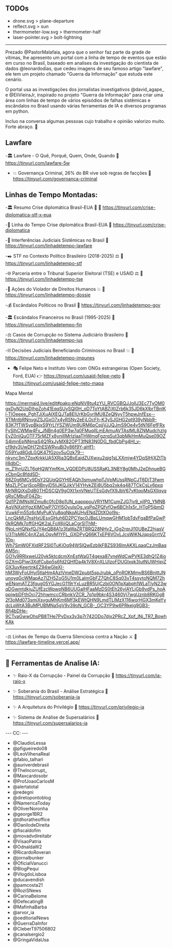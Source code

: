 ## TODOs

- drone.svg > plane-departure
- reflect.svg > sun
- thermometer-low.svg > thermometer-half
- laser-pointer.svg >  bolt-lightning 

----

Prezado @PastorMalafaia, agora que o senhor faz parte da grade de vítimas, lhe apresento um portal com a linha de tempo de eventos que estão em curso no Brasil, baseado em analises da investigação do cientista de dados @leonardodias, que cedeu imagens de seu famoso artigo "lawfare", ele tem um projeto chamado "Guerra da Informação" que estuda este cenário. 

O portal usa as investigações dos jornalistas investigativos @david_agape_ e @EliVieiraJr, inspirado no projeto "Guerra da Informação" para criar uma área com linhas de tempo de vários episódios de falhas sistêmicas e escândalos no Brasil usando várias ferramentas de IA e diversos programas em python.

Incluo na conversa algumas pessoas cujo trabalho e opinião valorizo muito. Forte abraço. 🤝

## Lawfare

-🏛️ Lawfare - O Quê, Porquê, Quem, Onde, Quando
🔗 https://tinyurl.com/lawfare-5w

- 💥 Governança Criminal, 26% do BR vive sob regras de facções
🔗 https://tinyurl.com/governanca-criminal

## Linhas de Tempo Montadas:

-🏛️ Resumo Crise diplomática Brasil-EUA 📜
🔗 https://tinyurl.com/crise-diplomatica-stf-x-eua

-🧭 Linha do Tempo Crise diplomática Brasil-EUA 
🔗 https://tinyurl.com/crise-diplomatica

-📜 Interferências Judiciais Sistêmicas no Brasil
🔗 https://tinyurl.com/linhadetempo-lawfare

-✒️ STF no Contexto Político Brasileiro (2018-2025) ⚖️
🔗 https://tinyurl.com/linhadetempo-stf

-🌐 Parceria entre o Tribunal Superior Eleitoral (TSE) e USAID ⚖️
🔗 https://tinyurl.com/linhadetempo-tse

-📝 Ações do Violador de Direitos Humanos 💥
🔗 https://tinyurl.com/linhadetempo-dossie

-💰 Escândalos Políticos no Brasil
🔗 https://tinyurl.com/linhadetempo-gov

-🏛️ Escândalos Financeiros no Brasil (1995-2025)
🔗 https://tinyurl.com/linhadetempo-fin

-⚖️ Casos de Corrupção no Sistema Judiciário Brasileiro
🔗 https://tinyurl.com/linhadetempo-jus

-⛓️ Decisões Judiciais Beneficiando Criminosos no Brasil 💥
🔗 https://tinyurl.com/linhadetempo-impunes


- 🎭 Felipe Neto e Instituto Vero com ONGs estrangeiras (Open Society, Ford, EUA)
👉 https://tinyurl.com/usaid-felipe-neto
🔗 https://tinyurl.com/usaid-felipe-neto-mapa



Mapa Mental

https://mermaid.live/edit#pako:eNqNV8tu4zYU_RVCGBQJJollJ3Ec7TyOM0gxDyN2UqDIhpZoh41EqqSUySQI0H_oD7ToYtABZjXtZrb6k35JD6kXlbrTBnlKl-TlOeeee_PghTJiXuAlXEQJTa8EIUrKbGvrlMU8ZeQNyyT5hpwJnfEsx--XTMntbRNnvgiZSJGxO7x4yRSNy2eEjLOcFh-K3ySJGHG2qt939yNbb9-83K7fTWSypBkjxS9YrLlYSZWUm9URM6pCpjjVJJQJmS9Oe4v5tN16FefFRxFySlhCWMw4Fv_JNBn4g0EP3w7q0FMuqIlLmEAmuAVTAslML8ZNMudchzIgEyZ0riiQuOTF75rMZFx8yniIlMrIzlaaTHWmqFgzrqSut3qbMkHmMuQse09OZS4imnEpNNmaS4Q1RxJyMX82OPT3fN83N0DG_fbdCbPg4Hl_v-cf9dy3UwDH72hESWRyuBi3y86f9Y-aHf1-D59Yud8GdLGQK47fGzov5uOzk79--nkync3m7ZpxKrkkUA5XRia3QBxEajdZUXwxu2qjg1sLXXmjw4YDqSIHjXZtTbIl8dbC-m_Z1hnUZLT6qHQWYmfKm_VQDEDPU8USSRaKL3NBY8g0MhJ2eDhnueBGxCbnQc8fddSD-68Z0g6MCv9DsY2QUqQGYHlEAQh3smuwhpTJVpMUssRNpCJT6DiT3fwmMqZLPCsrjScpRBnyjD5liJKQJikV14YHvkZEi8U5bq2xk4q487TCkCsLv6pxqMrNRQjXsDdB0THDSCQV9gOXt1xnVNeUTEsGdyfX9JbV67vKtqoMsGXIlqyqgRsCMbuF04Zb-Qd1PZjMNsWZmu8c0fcD8p1UN_papppouVRYfM1CumZJG7jv9_xjlP0_YMNBAqVNXshYgzXlMOwP7OYl5OyuIsOg_yqPqZPQfvfOw6BCh1x5r_HTgP5jbmDVuwkFm55z6cMyPuKVu8qqNkoAUHyENdZDtXOoI9s-LncQkMU7nsHxUEsxGHuh6D2PCYqc0JBpLUmqwGHM1obTdvFgaBfPaGwP0kRQMk7offGHQK2aLFoX6jiQLaCgrSlThM-fNoLnHQNxfQJY4eQB8A1z3faWaZRTBRQ28NHv2_jGg2rqrJl10UBeZ2hjasVU3TlsM6C4nXZaiLOqvM1YFL_GXDPyQ66KTxEP6VOvLJcsWIKNJqpsGrrtVZ1Dp-Wh7SmW0FXldRF2SI0TuKiOq94WSlQwEzbIkFBZS936lmAKXLqaqCzJmBaqAM5n-GO1y9RRlxweU20yk5ktcdcmXnEstWaGT4gexa87vneWdCwPVKE3dhQ1Z4ioGZXmGPiwi3XdfCubp5s6fd2QHfDa4k1V8XnXLUIzoFDUGIxqk3IutNUWHipjZGX3uvKeertnkEZ94wGIeXI-hM3WyFoUHyj5tlaHm4AzIVmeDW2pubt5spJrubk_oPnROKMmyBS6BnjttJNunoyqGcWMapAz7IZH5ZoG5U1m0LaImGbFZ7QhC8Sq03vT4ssytoNQM72hwENqmATZ3fqug05YGJecG119rYxLuzBR5UjCzbi0ON1pXabph1WLaTIyN23wqDGwmtdkjuZUfEzcWpwpNB6UUGalHFaaMzDS0tEh26ylAYLjGb9vdPs_hoAppjwbDFthOcj72hhwmccCRbnkVZCR_7q1p9bkr4S3460Vj7wgUznb8RKGg82f3oMd073smiXsyguMhKm6Mf3kEWtQHN9LmdTLlMzX116worHGX3mKeYydcLpWtA3BuMPUBMNa5gV9v39oN_GCB-_OC3YP9w6PRkejg9GB3-8fj4bDHe-9CTvaGwwOhsPB8THe7PvDxx3v3p7r742ODo7djx2PRcZ_Xpf_lNj_TR7_BowhKAk

---

-⚖️ Linhas de Tempo da Guerra Silenciosa contra a Nação ⚔️
🔗 https://lawfare-timeline.vercel.app/

---

## 🤖 Ferramentas de Analise IA:

- ✨ Raio-X da Corrupção - Painel da Corrupção
🔗 https://tinyurl.com/ia-raio-x

- ✨ Soberania do Brasil - Análise Estratégica
🔗 https://tinyurl.com/soberania-ia

- ✨ A Arquitetura do Privilégio
🔗 https://tinyurl.com/privilegio-ia

- ✨ Sistema de Análise de Supersalários
🔗 https://tinyurl.com/supersalarios-ia

--- CC: ---
- @ClaudioLessa
- @pfigueiredo08
- @LeoVilhenaReal
- @fabio_talhari
- @auriverdebrasil
- @TheIncorrupt_
- @Maxcardosobr
- @ProfJoaoCarlosM
- @alertatotal
- @redegni
- @diretopontoblog
- @NamericaToday
- @OliverNoronha
- @george1BR2
- @tdhoratheoffice
- @DanilodeDireita
- @fiscaldofim
- @movadvdireitabr
- @VisaoPatria
- @OdnaldaW2
- @RicardoRoveran
- @jornalbunker
- @OficialVanucci
- @BlogPequi
- @VlogdoLisboa
- @ducavendish
- @pamcosta21
- @RoziSNews
- @CarinaBelome
- @DefecatingB
- @MafinhaBarba
- @arvor_ia
- @oeditorialNews
- @GuerraDaInfor
- @CleberT97506802
- @canalsergio2
- @GringaVidaUsa

